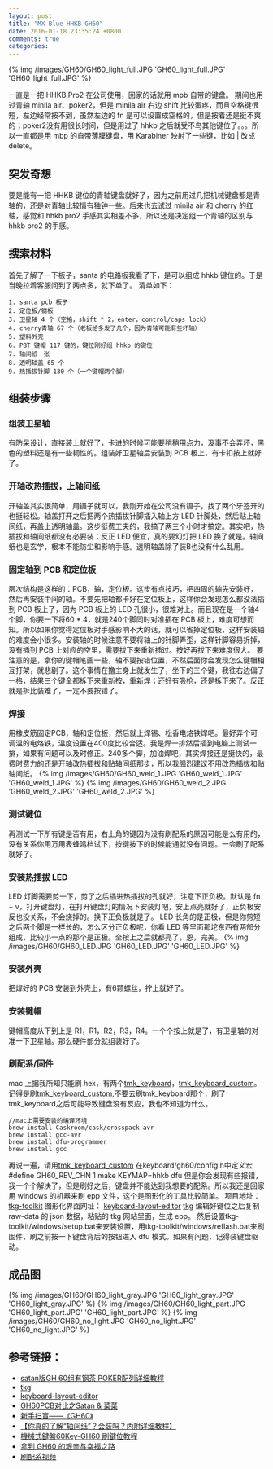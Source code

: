 ```yaml
---
layout: post
title: "MX Blue HHKB GH60"
date: 2016-01-18 23:35:24 +0800
comments: true
categories: 
---
```

{% img /images/GH60/GH60_light_full.JPG 'GH60_light_full.JPG' 'GH60_light_full.JPG' %}

一直是一把 HHKB Pro2 在公司使用，回家的话就用 mpb 自带的键盘。
期间也用过青轴 minila air、poker2，但是 minila air 右边 shift 比较蛋疼，而且空格键很短，左边经常按不到，虽然左边的 fn 是可以设置成空格的，但是按着还是挺不爽的；poker2没有用很长时间，但是用过了 hhkb 之后就受不鸟其他键位了。。。所以一直都是用 mbp 的自带薄膜键盘，用 Karabiner 映射了一些键，比如 | 改成 delete。
## 突发奇想
要是能有一把 HHKB 键位的青轴键盘就好了，因为之前用过几把机械键盘都是青轴的，还是对青轴比较情有独钟一些。后来也去试过 minila air 和 cherry 的红轴，感觉和 hhkb pro2 手感其实相差不多，所以还是决定组一个青轴的区别与 hhkb pro2 的手感。
## 搜索材料
首先了解了一下板子，santa 的电路板我看了下，是可以组成 hhkb 键位的。于是当晚拉着客服问到了两点多，就下单了。
清单如下：

	1. santa pcb 板子
	2. 定位板/钢板
	3. 卫星轴 4 个（空格，shift * 2，enter，control/caps lock）
	4. cherry青轴 67 个（老板给多发了几个，因为青轴可能有些坏轴）
	5. 塑料外壳
	6. PBT 键帽 117 键的，键位刚好组 hhkb 的键位
	7. 轴间纸一张
	8. 透明轴盖 65 个
	9. 热插拔针脚 130 个（一个键帽两个脚）
## 组装步骤
### 组装卫星轴
有防呆设计，直接装上就好了，卡进的时候可能要稍稍用点力，没事不会弄坏，黑色的塑料还是有一些韧性的。组装好卫星轴后安装到 PCB 板上，有卡扣按上就好了。
### 开轴改热插拔，上轴间纸
开轴盖其实很简单，用镊子就可以，我刚开始在公司没有镊子，找了两个牙签开的也挺轻松。轴盖打开之后把两个热插拔针脚插入轴上方 LED 针脚处，然后贴上轴间纸，再盖上透明轴盖。这步挺费工夫的，我搞了两三个小时才搞定。其实吧，热插拔和轴间纸都没有必要装；反正 LED 便宜，真的要幻灯把 LED 换了就是。轴间纸也是玄学，根本不能防尘和影响手感。透明轴盖除了装B也没有什么乱用。
### 固定轴到 PCB 和定位板
层次结构是这样的：PCB，轴，定位板。这步有点技巧，把四周的轴先安装好，然后再安装中间的轴。不要先把轴都卡好在定位板上，这样你会发现怎么都没法插到 PCB 板上了，因为 PCB 板上的 LED 孔很小，很难对上。而且现在是一个轴4个脚，你要一下将60 * 4，就是240个脚同时对准插在 PCB 板上，难度可想而知。所以如果你觉得定位板对手感影响不大的话，就可以省掉定位板，这样安装轴的难度会小很多。安装轴的时候注意不要将轴上的针脚弄歪，这样针脚容易折掉，没有插到 PCB 上对应的空里，需要拔下来重新插过。按好再拔下来难度很大。
要注意的是，拿你的键帽笔画一些，轴不要按错位置，不然后面你会发现怎么键帽相互打架，就悲剧了。这个事情在撸主身上就发生了，坐下的三个键，我往右边偏了一格，结果三个键全都拆下来重新按，重新焊；还好有吸枪，还是拆下来了。反正就是拆比装难了，一定不要按错了。
### 焊接
用橡皮筋固定PCB，轴和定位板，然后就上焊锡、松香电烙铁焊吧。最好弄个可调温的电烙铁，温度设置在400度比较合适。我是焊一排然后插到电脑上测试一排，如果有问题可以及时修正。240多个脚，加油焊吧，其实焊接还是挺快的，最费时费力的还是开轴改热插拔和贴轴间纸那步，所以我强烈建议不用改热插拔和贴轴间纸。
{% img /images/GH60/GH60_weld_1.JPG 'GH60_weld_1.JPG' 'GH60_weld_1.JPG' %}
{% img /images/GH60/GH60_weld_2.JPG 'GH60_weld_2.JPG' 'GH60_weld_2.JPG' %}
### 测试键位
再测试一下所有键是否有用，右上角的键因为没有刷配系的原因可能是么有用的，没有关系你用万用表蜂鸣档试下，按键按下的时候能通就没有问题。一会刷了配系就好了。
### 安装热插拔 LED
LED 灯脚需要剪一下，剪了之后插进热插拔的孔就好，注意下正负极。默认是 fn + v，打开键盘灯，在打开键盘灯的情况下安装灯吧，安上点亮就好了，正负极安反也没关系，不会烧掉的。换下正负极就是了。
LED 长角的是正极，但是你剪短之后两个脚是一样长的，怎么区分正负极呢，你看 LED 等里面那坨东西有两部分组成，比较小一点的那个是正极。全按上之后就都亮了，恩，完美。
{% img /images/GH60/GH60_LED.JPG 'GH60_LED.JPG' 'GH60_LED.JPG' %}
### 安装外壳
把焊好的 PCB 安装到外壳上，有6颗螺丝，拧上就好了。
### 安装键帽
键帽高度从下到上是 R1，R1，R2，R3，R4。一个个按上就是了，有卫星轴的对准一下卫星轴。那么硬件部分就组装好了。
### 刷配系/固件
mac 上据我所知只能刷 hex，有两个[tmk_keyboard](https://github.com/tmk/tmk_keyboard)，[tmk_keyboard_custom](https://github.com/kairyu/tmk_keyboard_custom)。记得是刷[tmk_keyboard_custom](https://github.com/kairyu/tmk_keyboard_custom),不要去刷tmk_keyboard那个，刷了tmk_keyboard之后可能导致键盘没有反应，我也不知道为什么。
```
//mac上需要安装的编译环境
brew install Caskroom/cask/crosspack-avr
brew install gcc-avr
brew install dfu-programmer
brew install gcc
```
再说一遍，请用[tmk_keyboard_custom](https://github.com/kairyu/tmk_keyboard_custom)
在keyboard/gh60/config.h中定义宏 #define GH60_REV_CHN 1
make KEYMAP=hhkb dfu
但是你会发现有些报错，我一个个解决了，但是刷好之后，键盘并不能达到我想要的配系。所以我还是回家用 windows 的机器来刷 epp 文件，这个是图形化的工具比较简单。
项目地址：[tkg-toolkit](https://github.com/kairyu/tkg-toolkit)
图形化界面网址：
[keyboard-layout-editor](http://www.keyboard-layout-editor.com/#/gists/bd039cbcf89e7fad09e8)
[tkg](http://www.enjoyclick.org/tkg/)
编辑好键位之后复制 raw-data 的 json 数据，粘贴的 tkg 网站里面，生成 epp。
然后设置tkg-toolkit/windows/setup.bat来安装设置，用tkg-toolkit/windows/reflash.bat来刷固件，刷之前按一下键盘背后的按钮进入 dfu 模式。如果有问题，记得装键盘驱动。

## 成品图
{% img /images/GH60/GH60_light_gray.JPG 'GH60_light_gray.JPG' 'GH60_light_gray.JPG' %}
{% img /images/GH60/GH60_light_part.JPG 'GH60_light_part.JPG' 'GH60_light_part.JPG' %}
{% img /images/GH60/GH60_no_light.JPG 'GH60_no_light.JPG' 'GH60_no_light.JPG' %}

## 参考链接：
* [satan版GH 60组有钢茶 POKER配列详细教程](http://www.pcwaishe.cn/thread-632487-1-1.html)
* [tkg](http://www.enjoyclick.org/tkg/)
* [keyboard-layout-editor](http://www.keyboard-layout-editor.com/)
* [GH60PCB对比之Satan & 菜菜](http://www.satan.com.cn/p/399.html)
* [ 新手扫盲——《GH60》 ](http://pcwaishe.cn/thread-641592-1-1.html)
* [【你真的了解“轴间纸”？会装吗？内附详细教程】](http://www.pcwaishe.cn/thread-540703-1-1.html)
* [機械式鍵盤60Key-GH60 刷鍵位教程](http://www.armygroup.com.tw/sns/space.php?do=thread&id=54&uid=23227)
* [拿到 GH60 的艰辛与幸福之路](http://www.v2ex.com/t/161887)
* [刷配系视频](http://yuntv.letv.com/bcloud.html?uu=7ddc155d09&vu=b90507659c)